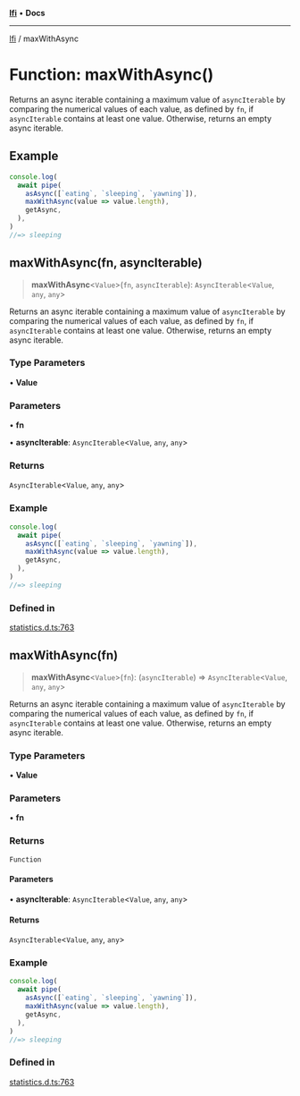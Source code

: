 [**lfi**](../readme.md) • **Docs**

***

[lfi](../globals.md) / maxWithAsync

# Function: maxWithAsync()

Returns an async iterable containing a maximum value of `asyncIterable` by
comparing the numerical values of each value, as defined by `fn`, if
`asyncIterable` contains at least one value. Otherwise, returns an empty
async iterable.

## Example

```js
console.log(
  await pipe(
    asAsync([`eating`, `sleeping`, `yawning`]),
    maxWithAsync(value => value.length),
    getAsync,
  ),
)
//=> sleeping
```

## maxWithAsync(fn, asyncIterable)

> **maxWithAsync**\<`Value`\>(`fn`, `asyncIterable`): `AsyncIterable`\<`Value`, `any`, `any`\>

Returns an async iterable containing a maximum value of `asyncIterable` by
comparing the numerical values of each value, as defined by `fn`, if
`asyncIterable` contains at least one value. Otherwise, returns an empty
async iterable.

### Type Parameters

• **Value**

### Parameters

• **fn**

• **asyncIterable**: `AsyncIterable`\<`Value`, `any`, `any`\>

### Returns

`AsyncIterable`\<`Value`, `any`, `any`\>

### Example

```js
console.log(
  await pipe(
    asAsync([`eating`, `sleeping`, `yawning`]),
    maxWithAsync(value => value.length),
    getAsync,
  ),
)
//=> sleeping
```

### Defined in

[statistics.d.ts:763](https://github.com/TomerAberbach/lfi/blob/fd6e1ff9d7b7d249090f89ead6d0a30e26aba2e4/src/operations/statistics.d.ts#L763)

## maxWithAsync(fn)

> **maxWithAsync**\<`Value`\>(`fn`): (`asyncIterable`) => `AsyncIterable`\<`Value`, `any`, `any`\>

Returns an async iterable containing a maximum value of `asyncIterable` by
comparing the numerical values of each value, as defined by `fn`, if
`asyncIterable` contains at least one value. Otherwise, returns an empty
async iterable.

### Type Parameters

• **Value**

### Parameters

• **fn**

### Returns

`Function`

#### Parameters

• **asyncIterable**: `AsyncIterable`\<`Value`, `any`, `any`\>

#### Returns

`AsyncIterable`\<`Value`, `any`, `any`\>

### Example

```js
console.log(
  await pipe(
    asAsync([`eating`, `sleeping`, `yawning`]),
    maxWithAsync(value => value.length),
    getAsync,
  ),
)
//=> sleeping
```

### Defined in

[statistics.d.ts:763](https://github.com/TomerAberbach/lfi/blob/fd6e1ff9d7b7d249090f89ead6d0a30e26aba2e4/src/operations/statistics.d.ts#L763)
